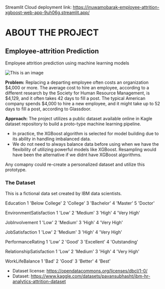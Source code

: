 Streamlit Cloud deployment link: https://inuwamobarak-employee-attrition-xgboost-web-app-9uh06g.streamlit.app/

# ABOUT THE PROJECT

## Employee-attrition Prediction
Employee attrition prediction using machine learning models

![This is an image](/images/rsz_bg4.png)

**Problem:** Replacing a departing employee often costs an organization $4,000 or more. The average cost to hire an employee, according to a different research by the Society for Human Resource Management, is $4,129, and it often takes 42 days to fill a post. The typical American company spends $4,000 to hire a new employee, and it might take up to 52 days to fill a post, according to Glassdoor.

**Approach:** The project utilizes a public dataset available online in Kagle dataset repository to build a proto-type machine learning pipeline.
* In practice, the XGBoost algorithm is selected for model building due to its ability in handling imbalanced data.
* We do not need to always balance data before using when we have the flexibility of utilizing powerful models like XGBoost. Resampling would have been the alternative if we didnt have XGBoost algorithms.

Any comapny could re-create a personalized dataset and utilize this prototype.

### The Dataset
This is a fictional data set created by IBM data scientists.

Education
1 'Below College'
2 'College'
3 'Bachelor'
4 'Master'
5 'Doctor'

EnvironmentSatisfaction
1 'Low'
2 'Medium'
3 'High'
4 'Very High'

JobInvolvement
1 'Low'
2 'Medium'
3 'High'
4 'Very High'

JobSatisfaction
1 'Low'
2 'Medium'
3 'High'
4 'Very High'

PerformanceRating
1 'Low'
2 'Good'
3 'Excellent'
4 'Outstanding'

RelationshipSatisfaction
1 'Low'
2 'Medium'
3 'High'
4 'Very High'

WorkLifeBalance
1 'Bad'
2 'Good'
3 'Better'
4 'Best'


* Dataset license: https://opendatacommons.org/licenses/dbcl/1-0/
* Dataset: https://www.kaggle.com/datasets/pavansubhasht/ibm-hr-analytics-attrition-dataset
